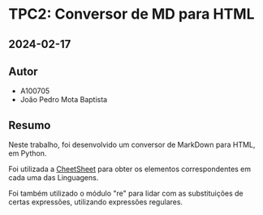 # TPC2: Conversor de MD para HTML

## 2024-02-17

## Autor

- A100705
- João Pedro Mota Baptista

## Resumo

Neste trabalho, foi desenvolvido um conversor de MarkDown para HTML, em Python.

Foi utilizada a [CheetSheet](https://www.markdownguide.org/cheat-sheet/) para obter os elementos correspondentes em cada uma das Linguagens.

Foi também utilizado o módulo "re" para lidar com as substituições de certas expressões, utilizando expressões regulares.
